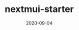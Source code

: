 ---
title: nextmui-starter
projectLink: https://nextmui-starter.sznm.dev
repoLink: https://github.com/sozonome/nextmui-starter
description: 🔋⚡ battery packed template to initialize Next.js app with Material UI v5 & Typescript setup
date: "2020-09-04"
icon: "/app_icons/nextchakra-starter.svg"
appStoreLink:
playStoreLink:
stacks:
  - nextjs
  - material-ui
---